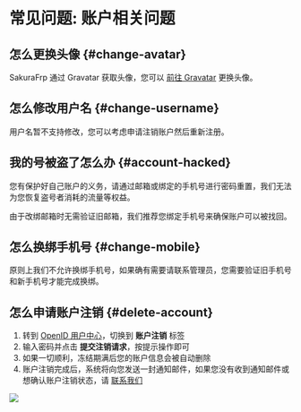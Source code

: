 # 常见问题: 账户相关问题

## 怎么更换头像 {#change-avatar}

SakuraFrp 通过 Gravatar 获取头像，您可以 [前往 Gravatar](https://www.gravatar.com/ ':target=_blank') 更换头像。

## 怎么修改用户名 {#change-username}

用户名暂不支持修改，您可以考虑申请注销账户然后重新注册。

## 我的号被盗了怎么办 {#account-hacked}

您有保护好自己账户的义务，请通过邮箱或绑定的手机号进行密码重置，我们无法为您恢复盗号者消耗的流量等权益。

由于改绑邮箱时无需验证旧邮箱，我们推荐您绑定手机号来确保账户可以被找回。

## 怎么换绑手机号 {#change-mobile}

原则上我们不允许换绑手机号，如果确有需要请联系管理员，您需要验证旧手机号和新手机号才能完成换绑。

## 怎么申请账户注销 {#delete-account}

1. 转到 [OpenID 用户中心](https://openid.13a.com/user#tab-4 ':target=_blank')，切换到 **账户注销** 标签
1. 输入密码并点击 **提交注销请求**，按提示操作即可
1. 如果一切顺利，冻结期满后您的账户信息会被自动删除
1. 账户注销完成后，系统将向您发送一封通知邮件，如果您没有收到通知邮件或想确认账户注销状态，请 [联系我们](/about#contact-us)

![](./_images/account-delete.png)
